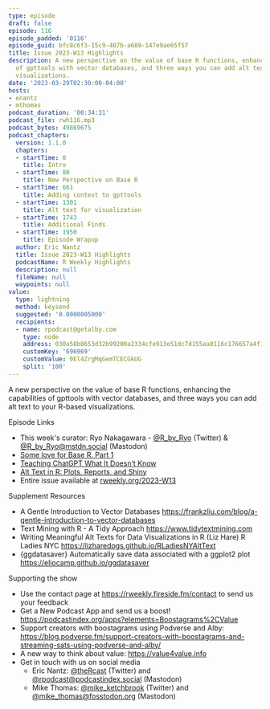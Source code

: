 ```yaml
---
type: episode
draft: false
episode: 116
episode_padded: '0116'
episode_guid: bfc8c6f3-15c9-407b-a689-147e9ae65f57
title: Issue 2023-W13 Highlights
description: A new perspective on the value of base R functions, enhancing the capabilities
  of gpttools with vector databases, and three ways you can add alt text to your R-based
  visualizations.
date: '2023-03-29T02:30:00-04:00'
hosts:
- enantz
- mthomas
podcast_duration: '00:34:31'
podcast_file: rwh116.mp3
podcast_bytes: 49869675
podcast_chapters:
  version: 1.1.0
  chapters:
  - startTime: 0
    title: Intro
  - startTime: 80
    title: New Perspective on Base R
  - startTime: 661
    title: Adding context to gpttools
  - startTime: 1301
    title: Alt text for visualization
  - startTime: 1743
    title: Additional Finds
  - startTime: 1950
    title: Episode Wrapup
  author: Eric Nantz
  title: Issue 2023-W13 Highlights
  podcastName: R Weekly Highlights
  description: null
  fileName: null
  waypoints: null
value:
  type: lightning
  method: keysend
  suggested: '0.0000005000'
  recipients:
  - name: rpodcast@getalby.com
    type: node
    address: 030a58b8653d32b99200a2334cfe913e51dc7d155aa0116c176657a4f1722677a3
    customKey: '696969'
    customValue: 0El4ZrgMqGemTCECGkUG
    split: '100'
---
```

A new perspective on the value of base R functions, enhancing the
capabilities of gpttools with vector databases, and three ways you can
add alt text to your R-based visualizations.

Episode Links

-   This week's curator: Ryo Nakagawara -
    <a href="https://twitter.com/R_by_Ryo" rel="nofollow">@R_by_Ryo</a>
    (Twitter) & <a href="https://mstdn.social/@R_by_Ryo"
    rel="nofollow">@R_by_Ryo@mstdn.social</a> (Mastodon)
-   <a
    href="https://luis.apiolaza.net/2023/03/18/some-love-for-base-r-part-1/"
    rel="nofollow">Some love for Base R. Part 1</a>
-   <a href="https://jameshwade.com/posts/2023-03-10_vectorstores.html"
    rel="nofollow">Teaching ChatGPT What It Doesn’t Know</a>
-   <a
    href="https://www.jumpingrivers.com/blog/accessibility-alt-text-in-r/"
    rel="nofollow">Alt Text in R: Plots, Reports, and Shiny</a>
-   Entire issue available at
    <a href="https://rweekly.org/2023-W13.html"
    rel="nofollow">rweekly.org/2023-W13</a>

Supplement Resources

-   A Gentle Introduction to Vector Databases <a
    href="https://frankzliu.com/blog/a-gentle-introduction-to-vector-databases"
    rel="nofollow">https://frankzliu.com/blog/a-gentle-introduction-to-vector-databases</a>
-   Text Mining with R - A Tidy Approach
    <a href="https://www.tidytextmining.com"
    rel="nofollow">https://www.tidytextmining.com</a>
-   Writing Meaningful Alt Texts for Data Visualizations in R (Liz Hare)
    R Ladies NYC
    <a href="https://lizharedogs.github.io/RLadiesNYAltText"
    rel="nofollow">https://lizharedogs.github.io/RLadiesNYAltText</a>
-   {ggdatasaver} Automatically save data associated with a ggplot2 plot
    <a href="https://eliocamp.github.io/ggdatasaver"
    rel="nofollow">https://eliocamp.github.io/ggdatasaver</a>

Supporting the show

-   Use the contact page at
    <a href="https://rweekly.fireside.fm/contact"
    rel="nofollow">https://rweekly.fireside.fm/contact</a> to send us
    your feedback
-   Get a New Podcast App and send us a boost!
    <a href="https://podcastindex.org/apps?elements=Boostagrams%2CValue"
    rel="nofollow">https://podcastindex.org/apps?elements=Boostagrams%2CValue</a>
-   Support creators with boostagrams using Podverse and Alby: <a
    href="https://blog.podverse.fm/support-creators-with-boostagrams-and-streaming-sats-using-podverse-and-alby/"
    rel="nofollow">https://blog.podverse.fm/support-creators-with-boostagrams-and-streaming-sats-using-podverse-and-alby/</a>
-   A new way to think about value: <a href="https://value4value.info"
    rel="nofollow">https://value4value.info</a>
-   Get in touch with us on social media
    -   Eric Nantz:
        <a href="https://twitter.com/theRcast" rel="nofollow">@theRcast</a>
        (Twitter) and <a href="https://podcastindex.social/@rpodcast"
        rel="nofollow">@rpodcast@podcastindex.social</a> (Mastodon)
    -   Mike Thomas: <a href="https://twitter.com/mike_ketchbrook"
        rel="nofollow">@mike_ketchbrook</a> (Twitter) and
        <a href="https://fosstodon.org/@mike_thomas"
        rel="nofollow">@mike_thomas@fosstodon.org</a> (Mastodon)
